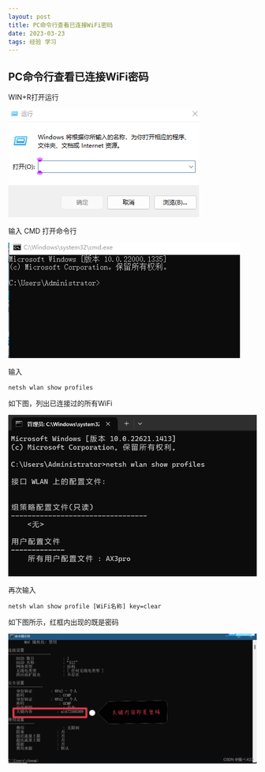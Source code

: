 ```yaml
---
layout: post
title: PC命令行查看已连接WiFi密码
date: 2023-03-23 
tags: 经验 学习    
---
```


## PC命令行查看已连接WiFi密码

WIN+R打开运行

![image-20230323110735520](./images/posts/github/image-20230323110735520.png)

输入 CMD  打开命令行

![image-20230323110842395](./images/posts/github/image-20230323110842395.png)

输入

```
netsh wlan show profiles
```

如下图，列出已连接过的所有WiFi

![image-20230323111129318](./images/posts/github/image-20230323111129318.png)

再次输入

```
netsh wlan show profile [WiFi名称] key=clear
```

如下图所示，红框内出现的既是密码

![img](./images/posts/github/watermark,type_d3F5LXplbmhlaQ,shadow_50,text_Q1NETiBA5q6H44OZNDIy,size_20,color_FFFFFF,t_70,g_se,x_16.png)
